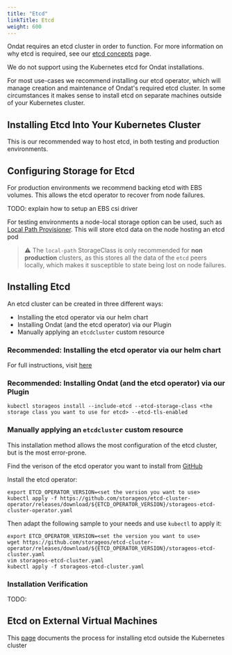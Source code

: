 ```yaml
---
title: "Etcd"
linkTitle: Etcd
weight: 600
---
```


Ondat requires an etcd cluster in order to function. For more information
on why etcd is required, see our [etcd concepts](/docs/concepts/etcd) page.

We do not support using the Kubernetes etcd for Ondat installations.

For most use-cases we recommend installing our etcd operator, which will manage creation and maintenance of Ondat's required etcd cluster.
In some circumstances it makes sense to install etcd on separate machines outside of your Kubernetes cluster.

## Installing Etcd Into Your Kubernetes Cluster

This is our recommended way to host etcd, in both testing and production environments.

## Configuring Storage for Etcd

For production environments we recommend backing etcd with EBS volumes. This allows the etcd operator to recover from node failures.

TODO: explain how to setup an EBS csi driver

For testing environments a node-local storage option can be used, such as [Local Path Provisioner](https://github.com/rancher/local-path-provisioner). This will store etcd data on the node hosting an etcd pod

> ⚠️ The `local-path` StorageClass is only recommended for **non production** clusters, as this stores all the data of the `etcd` peers locally, which makes it susceptible to state being lost on node failures.

## Installing Etcd

An etcd cluster can be created in three different ways:

* Installing the etcd operator via our helm chart
* Installing Ondat (and the etcd operator) via our Plugin
* Manually applying an `etcdcluster` custom resource

### Recommended: Installing the etcd operator via our helm chart

For full instructions, visit [here](https://github.com/ondat/charts/tree/main/charts/ondat)

### Recommended: Installing Ondat (and the etcd operator) via our Plugin

`kubectl storageos install --include-etcd --etcd-storage-class <the storage class you want to use for etcd> --etcd-tls-enabled`

### Manually applying an `etcdcluster` custom resource

This installation method allows the most configuration of the etcd cluster, but is the most error-prone.

Find the verison of the etcd operator you want to install from [GitHub](https://github.com/storageos/etcd-cluster-operator/releases/)

Install the etcd operator:

```
export ETCD_OPERATOR_VERSION=<set the version you want to use>
kubectl apply -f https://github.com/storageos/etcd-cluster-operator/releases/download/${ETCD_OPERATOR_VERSION}/storageos-etcd-cluster-operator.yaml
```

Then adapt the following sample to your needs and use `kubectl` to  apply it:

```
export ETCD_OPERATOR_VERSION=<set the version you want to use>
wget https://github.com/storageos/etcd-cluster-operator/releases/download/${ETCD_OPERATOR_VERSION}/storageos-etcd-cluster.yaml
vim storageos-etcd-cluster.yaml
kubectl apply -f storageos-etcd-cluster.yaml
```

### Installation Verification

TODO:

## Etcd on External Virtual Machines

This [page](/docs/prerequisites/etcd-outside-k8s/etcd-outside-the-cluster.md) documents the process for installing etcd outside the Kubernetes cluster
